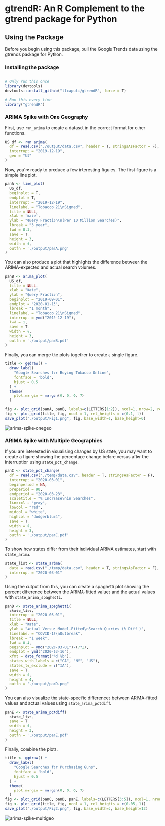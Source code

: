 # gtrendR: An R Complement to the gtrend package for Python

## Using the Package

Before you begin using this package, pull the Google Trends data using the gtrends package for Python.

### Installing the package

```r

# Only run this once
library(devtools)
devtools::install_github("tlcaputi/gtrendR", force = T)

# Run this every time
library("gtrendR")

```

### ARIMA Spike with One Geography

First, use `run_arima` to create a dataset in the correct format for other functions.

```r
US_df <- run_arima(
  df = read.csv("./output/data.csv", header = T, stringsAsFactor = F),
  interrupt = "2019-12-19",
  geo = "US"
)
```

Now, you're ready to produce a few interesting figures. The first figure is a simple line plot.


```r
panA <- line_plot(
  US_df,
  beginplot = T,
  endplot = T,
  interrupt = "2019-12-19",
  linelabel = "Tobacco 21\nSigned",
  title = NULL,
  xlab = "Date",
  ylab = "Query Fraction\n(Per 10 Million Searches)",
  lbreak = "3 year",
  lwd = 0.3,
  save = T,
  height = 3,
  width = 6,
  outfn = './output/panA.png'
)
```

You can also produce a plot that highlights the difference between the ARIMA-expected and actual search volumes.

```r
panB <- arima_plot(
  US_df,
  title = NULL,
  xlab = "Date",
  ylab = "Query Fraction",
  beginplot = "2019-09-01",
  endplot = "2020-01-15",
  lbreak = "1 month",
  linelabel = "Tobacco 21\nSigned",
  interrupt = ymd("2019-12-19"),
  lwd = 1,
  save = T,
  width = 6,
  height = 3,
  outfn = './output/panB.pdf'
)
```

Finally, you can merge the plots together to create a single figure.

```r
title <- ggdraw() +
  draw_label(
    "Google Searches for Buying Tobacco Online",
    fontface = 'bold',
    hjust = 0.5
  ) +
  theme(
    plot.margin = margin(0, 0, 0, 7)
  )

fig <- plot_grid(panA, panB, labels=c(LETTERS[1:2]), ncol=1, nrow=2, rel_heights=c(1,1))
fig <- plot_grid(title, fig, ncol = 1, rel_heights = c(0.1, 1))
save_plot("./output/Fig1.png", fig, base_width=6, base_height=6)
```

![arima-spike-onegeo](images/Fig1.png)


### ARIMA Spike with Multiple Geographies

If you are interested in visualising changes by US state, you may want to create a figure showing the percentage change before versus after the interruption using `state_pct_change`.


```r
panC <- state_pct_change(
  df = read.csv("./temp/data.csv", header = T, stringsAsFactor = F),
  interrupt = "2020-03-01",
  beginperiod = NA,
  preperiod = 90,
  endperiod = "2020-03-23",
  scaletitle = "% Increase\nin Searches",
  linecol = "gray",
  lowcol = "red",
  midcol = "white",
  highcol = "dodgerblue4",
  save = T,
  width = 6,
  height = 3,
  outfn = './output/panC.pdf'
)
```


To show how states differ from their individual ARIMA estimates, start with `state_arima`.

```r
state_list <- state_arima(
  data = read.csv("./temp/data.csv", header = T, stringsAsFactor = F),
  interrupt = "2020-03-01"
)
```


Using the output from this, you can create a spaghetti plot showing the percent difference between the ARIMA-fitted values and the actual values with `state_arima_spaghetti`.


```r
panD <- state_arima_spaghetti(
  state_list,
  interrupt = "2020-03-01",
  title = NULL,
  xlab = "Date",
  ylab = "Actual Versus Model-Fitted\nSearch Queries (% Diff.)",
  linelabel = "COVID-19\nOutbreak",
  lbreak = "1 week",
  lwd = 0.4,
  beginplot = ymd("2020-03-01")-(7*1),
  endplot = ymd("2020-03-16"),
  xfmt = date_format("%d %b"),
  states_with_labels = c("CA", "NY", "US"),
  states_to_exclude = c("IA"),
  save = T,
  width = 6,
  height = 4,
  outfn = "./output/panD.png"
)
```


You can also visualize the state-specific differences between ARIMA-fitted values and actual values using `state_arima_pctdiff`.

```r
panE <- state_arima_pctdiff(
  state_list,
  save = T,
  width = 6,
  height = 3,
  outfn = './output/panE.pdf'
)
```

Finally, combine the plots.


```r
title <- ggdraw() +
  draw_label(
    "Google Searches for Purchasing Guns",
    fontface = 'bold',
    hjust = 0.5
  ) +
  theme(
    plot.margin = margin(0, 0, 0, 7)
  )
fig <- plot_grid(panC, panD, panE, labels=c(LETTERS[3:5]), ncol=1, nrow=3, rel_heights=c(1.1, 1, 1.1))
fig <- plot_grid(title, fig, ncol = 1, rel_heights = c(0.05, 1))
save_plot("./output/Fig2.png", fig, base_width=7, base_height=12)
```

![arima-spike-multigeo](images/Fig2.png)
